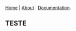[Home](./index.html)  |  [About](./about.html)  |  [Documentation](./documentation.html).

## TESTE
